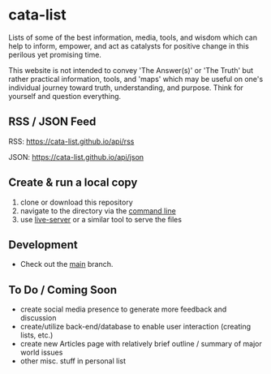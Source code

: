 # cata-list
Lists of some of the best information, media, tools, and wisdom which can help to inform, empower, and act as catalysts for positive change in this perilous yet promising time.

This website is not intended to convey 'The Answer(s)' or 'The Truth' but rather practical information, tools, and 'maps' which may be useful on one's individual journey toward truth, understanding, and purpose. Think for yourself and question everything.

## RSS / JSON Feed
RSS: https://cata-list.github.io/api/rss

JSON: https://cata-list.github.io/api/json

## Create & run a local copy
1. clone or download this repository
2. navigate to the directory via the [command line](https://cmder.net/)
3. use [live-server](https://github.com/tapio/live-server) or a similar tool to serve the files

## Development
- Check out the [main](https://github.com/cata-list/cata-list_main) branch. 

## To Do / Coming Soon
- create social media presence to generate more feedback and discussion
- create/utilize back-end/database to enable user interaction (creating lists, etc.)
- create new Articles page with relatively brief outline / summary of major world issues
- other misc. stuff in personal list